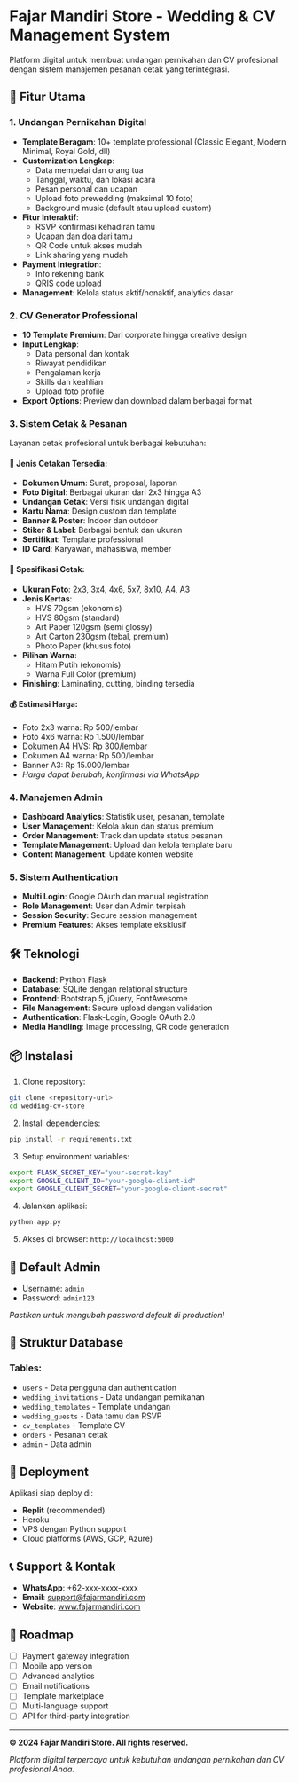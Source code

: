 
# Fajar Mandiri Store - Wedding & CV Management System

Platform digital untuk membuat undangan pernikahan dan CV profesional dengan sistem manajemen pesanan cetak yang terintegrasi.

## 🌟 Fitur Utama

### 1. Undangan Pernikahan Digital
- **Template Beragam**: 10+ template professional (Classic Elegant, Modern Minimal, Royal Gold, dll)
- **Customization Lengkap**: 
  - Data mempelai dan orang tua
  - Tanggal, waktu, dan lokasi acara
  - Pesan personal dan ucapan
  - Upload foto prewedding (maksimal 10 foto)
  - Background music (default atau upload custom)
- **Fitur Interaktif**:
  - RSVP konfirmasi kehadiran tamu
  - Ucapan dan doa dari tamu
  - QR Code untuk akses mudah
  - Link sharing yang mudah
- **Payment Integration**: 
  - Info rekening bank
  - QRIS code upload
- **Management**: Kelola status aktif/nonaktif, analytics dasar

### 2. CV Generator Professional
- **10 Template Premium**: Dari corporate hingga creative design
- **Input Lengkap**:
  - Data personal dan kontak
  - Riwayat pendidikan
  - Pengalaman kerja
  - Skills dan keahlian
  - Upload foto profile
- **Export Options**: Preview dan download dalam berbagai format

### 3. Sistem Cetak & Pesanan
Layanan cetak profesional untuk berbagai kebutuhan:

#### 📄 **Jenis Cetakan Tersedia:**
- **Dokumen Umum**: Surat, proposal, laporan
- **Foto Digital**: Berbagai ukuran dari 2x3 hingga A3
- **Undangan Cetak**: Versi fisik undangan digital
- **Kartu Nama**: Design custom dan template
- **Banner & Poster**: Indoor dan outdoor
- **Stiker & Label**: Berbagai bentuk dan ukuran
- **Sertifikat**: Template professional
- **ID Card**: Karyawan, mahasiswa, member

#### 🎨 **Spesifikasi Cetak:**
- **Ukuran Foto**: 2x3, 3x4, 4x6, 5x7, 8x10, A4, A3
- **Jenis Kertas**: 
  - HVS 70gsm (ekonomis)
  - HVS 80gsm (standard)
  - Art Paper 120gsm (semi glossy)
  - Art Carton 230gsm (tebal, premium)
  - Photo Paper (khusus foto)
- **Pilihan Warna**:
  - Hitam Putih (ekonomis)
  - Warna Full Color (premium)
- **Finishing**: Laminating, cutting, binding tersedia

#### 💰 **Estimasi Harga:**
- Foto 2x3 warna: Rp 500/lembar
- Foto 4x6 warna: Rp 1.500/lembar  
- Dokumen A4 HVS: Rp 300/lembar
- Dokumen A4 warna: Rp 500/lembar
- Banner A3: Rp 15.000/lembar
- *Harga dapat berubah, konfirmasi via WhatsApp*

### 4. Manajemen Admin
- **Dashboard Analytics**: Statistik user, pesanan, template
- **User Management**: Kelola akun dan status premium
- **Order Management**: Track dan update status pesanan
- **Template Management**: Upload dan kelola template baru
- **Content Management**: Update konten website

### 5. Sistem Authentication
- **Multi Login**: Google OAuth dan manual registration
- **Role Management**: User dan Admin terpisah
- **Session Security**: Secure session management
- **Premium Features**: Akses template eksklusif

## 🛠️ Teknologi

- **Backend**: Python Flask
- **Database**: SQLite dengan relational structure
- **Frontend**: Bootstrap 5, jQuery, FontAwesome
- **File Management**: Secure upload dengan validation
- **Authentication**: Flask-Login, Google OAuth 2.0
- **Media Handling**: Image processing, QR code generation

## 📦 Instalasi

1. Clone repository:
```bash
git clone <repository-url>
cd wedding-cv-store
```

2. Install dependencies:
```bash
pip install -r requirements.txt
```

3. Setup environment variables:
```bash
export FLASK_SECRET_KEY="your-secret-key"
export GOOGLE_CLIENT_ID="your-google-client-id"
export GOOGLE_CLIENT_SECRET="your-google-client-secret"
```

4. Jalankan aplikasi:
```bash
python app.py
```

5. Akses di browser: `http://localhost:5000`

## 🔐 Default Admin

- Username: `admin`
- Password: `admin123`

*Pastikan untuk mengubah password default di production!*

## 📁 Struktur Database

### Tables:
- `users` - Data pengguna dan authentication
- `wedding_invitations` - Data undangan pernikahan
- `wedding_templates` - Template undangan
- `wedding_guests` - Data tamu dan RSVP
- `cv_templates` - Template CV
- `orders` - Pesanan cetak
- `admin` - Data admin

## 🚀 Deployment

Aplikasi siap deploy di:
- **Replit** (recommended)
- Heroku
- VPS dengan Python support
- Cloud platforms (AWS, GCP, Azure)

## 📞 Support & Kontak

- **WhatsApp**: +62-xxx-xxxx-xxxx
- **Email**: support@fajarmandiri.com
- **Website**: www.fajarmandiri.com

## 📝 Roadmap

- [ ] Payment gateway integration
- [ ] Mobile app version
- [ ] Advanced analytics
- [ ] Email notifications
- [ ] Template marketplace
- [ ] Multi-language support
- [ ] API for third-party integration

---

**© 2024 Fajar Mandiri Store. All rights reserved.**

*Platform digital terpercaya untuk kebutuhan undangan pernikahan dan CV profesional Anda.*
